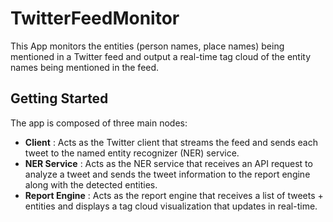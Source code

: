 # TwitterFeedMonitor
This App monitors the entities (person names, place names) being mentioned in a Twitter feed and output a real-time tag cloud of the entity names being mentioned in the feed.

## Getting Started
The app is composed of three main nodes:
- **Client** : Acts as the Twitter client that streams the feed and sends each tweet to the named entity recognizer (NER) service.
- **NER Service** : Acts as the NER service that receives an API request to analyze a tweet and sends the tweet information to the report engine along with the detected entities.
- **Report Engine** : Acts as the report engine that receives a list of tweets + entities and displays a tag cloud visualization that updates in real-time.

